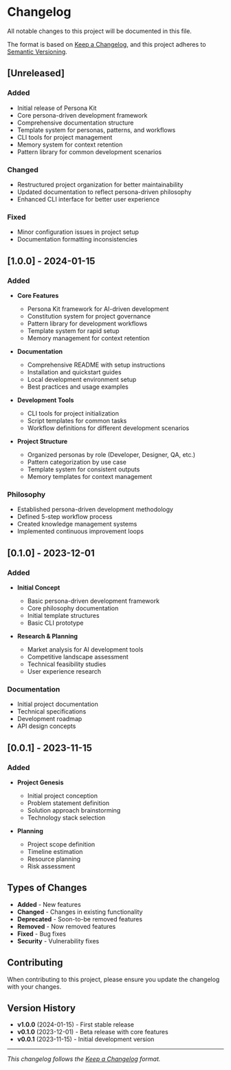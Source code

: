 # Changelog

All notable changes to this project will be documented in this file.

The format is based on [Keep a Changelog](https://keepachangelog.com/en/1.0.0/),
and this project adheres to [Semantic Versioning](https://semver.org/spec/v2.0.0.html).

## [Unreleased]

### Added
- Initial release of Persona Kit
- Core persona-driven development framework
- Comprehensive documentation structure
- Template system for personas, patterns, and workflows
- CLI tools for project management
- Memory system for context retention
- Pattern library for common development scenarios

### Changed
- Restructured project organization for better maintainability
- Updated documentation to reflect persona-driven philosophy
- Enhanced CLI interface for better user experience

### Fixed
- Minor configuration issues in project setup
- Documentation formatting inconsistencies

## [1.0.0] - 2024-01-15

### Added
- **Core Features**
  - Persona Kit framework for AI-driven development
  - Constitution system for project governance
  - Pattern library for development workflows
  - Template system for rapid setup
  - Memory management for context retention

- **Documentation**
  - Comprehensive README with setup instructions
  - Installation and quickstart guides
  - Local development environment setup
  - Best practices and usage examples

- **Development Tools**
  - CLI tools for project initialization
  - Script templates for common tasks
  - Workflow definitions for different development scenarios

- **Project Structure**
  - Organized personas by role (Developer, Designer, QA, etc.)
  - Pattern categorization by use case
  - Template system for consistent outputs
  - Memory templates for context management

### Philosophy
- Established persona-driven development methodology
- Defined 5-step workflow process
- Created knowledge management systems
- Implemented continuous improvement loops

## [0.1.0] - 2023-12-01

### Added
- **Initial Concept**
  - Basic persona-driven development framework
  - Core philosophy documentation
  - Initial template structures
  - Basic CLI prototype

- **Research & Planning**
  - Market analysis for AI development tools
  - Competitive landscape assessment
  - Technical feasibility studies
  - User experience research

### Documentation
- Initial project documentation
- Technical specifications
- Development roadmap
- API design concepts

## [0.0.1] - 2023-11-15

### Added
- **Project Genesis**
  - Initial project conception
  - Problem statement definition
  - Solution approach brainstorming
  - Technology stack selection

- **Planning**
  - Project scope definition
  - Timeline estimation
  - Resource planning
  - Risk assessment

## Types of Changes

- **Added** - New features
- **Changed** - Changes in existing functionality
- **Deprecated** - Soon-to-be removed features
- **Removed** - Now removed features
- **Fixed** - Bug fixes
- **Security** - Vulnerability fixes

## Contributing

When contributing to this project, please ensure you update the changelog with your changes.

## Version History

- **v1.0.0** (2024-01-15) - First stable release
- **v0.1.0** (2023-12-01) - Beta release with core features
- **v0.0.1** (2023-11-15) - Initial development version

---

*This changelog follows the [Keep a Changelog](https://keepachangelog.com/en/1.0.0/) format.*